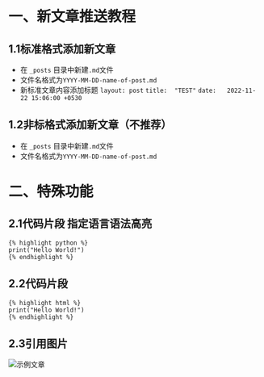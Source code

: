 # 一、新文章推送教程

## 1.1标准格式添加新文章
* 在 `_posts` 目录中新建`.md`文件
* 文件名格式为`YYYY-MM-DD-name-of-post.md`
* 新标准文章内容添加标题
`layout: post`
`title:  "TEST"`
`date:   2022-11-22 15:06:00 +0530`
## 1.2非标格式添加新文章（不推荐）
* 在 `_posts` 目录中新建`.md`文件
* 文件名格式为`YYYY-MM-DD-name-of-post.md`

# 二、特殊功能
## 2.1代码片段 指定语言语法高亮
    {% highlight python %}
    print("Hello World!")
    {% endhighlight %}
## 2.2代码片段
    {% highlight html %}
    print("Hello World!")
    {% endhighlight %}
## 2.3引用图片
![示例文章]({{site.baseurl}}/assets/images/image-3.png)
